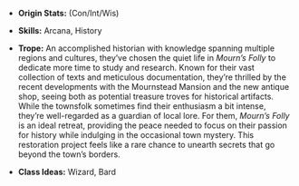 - **Origin Stats:** (Con/Int/Wis)
    
- **Skills:** Arcana, History
    
- **Trope:** An accomplished historian with knowledge spanning multiple regions and cultures, they’ve chosen the quiet life in _Mourn’s Folly_ to dedicate more time to study and research. Known for their vast collection of texts and meticulous documentation, they’re thrilled by the recent developments with the Mournstead Mansion and the new antique shop, seeing both as potential treasure troves for historical artifacts. While the townsfolk sometimes find their enthusiasm a bit intense, they’re well-regarded as a guardian of local lore. For them, _Mourn’s Folly_ is an ideal retreat, providing the peace needed to focus on their passion for history while indulging in the occasional town mystery. This restoration project feels like a rare chance to unearth secrets that go beyond the town’s borders.
    
- **Class Ideas:** Wizard, Bard